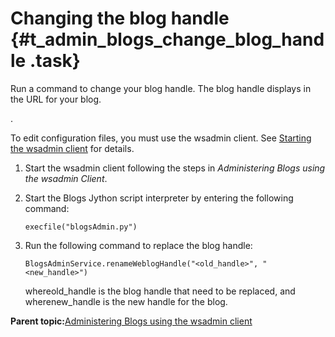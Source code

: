 # Changing the blog handle {#t_admin_blogs_change_blog_handle .task}

Run a command to change your blog handle. The blog handle displays in the URL for your blog.

.

To edit configuration files, you must use the wsadmin client. See [Starting the wsadmin client](t_admin_wsadmin_starting.md) for details.

1.  Start the wsadmin client following the steps in *Administering Blogs using the wsadmin Client*.

2.  Start the Blogs Jython script interpreter by entering the following command:

    ```
    execfile("blogsAdmin.py")
    ```

3.  Run the following command to replace the blog handle:

    ```
    BlogsAdminService.renameWeblogHandle("<old_handle>", "<new_handle>")
    ```

    whereold\_handle is the blog handle that need to be replaced, and wherenew\_handle is the new handle for the blog.


**Parent topic:**[Administering Blogs using the wsadmin client](../admin/r_admin_blogs_wsadmin.md)

